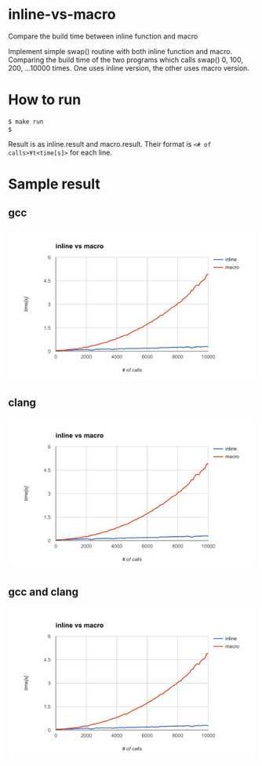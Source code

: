 # inline-vs-macro
Compare the build time between inline function and macro

Implement simple swap() routine with both inline function and macro.
Comparing the build time of the two programs which calls swap()
0, 100, 200, ...10000 times. One uses inline version, the other uses macro version.

# How to run

```
$ make run
$ 
```

Result is as inline.result and macro.result.
Their format is `<# of calls>¥t<time[s]>` for each line.

# Sample result

## gcc 

![alt text](https://github.com/satoru-takeuchi/inline-vs-macro/blob/master/image/inline-vs-macro.png "inline vs macro(gcc)")

## clang

![alt text](https://github.com/satoru-takeuchi/inline-vs-macro/blob/master/image/inline-vs-macro.png "inline vs macro(clang)")

## gcc and clang

![alt text](https://github.com/satoru-takeuchi/inline-vs-macro/blob/master/image/inline-vs-macro.png "inline vs macro(gcc and clang)")
